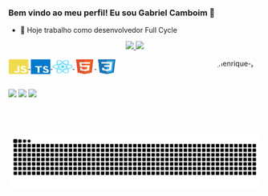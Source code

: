 ### Bem vindo ao meu perfil! Eu sou Gabriel Camboim 👋

- 🔭 Hoje trabalho como desenvolvedor Full Cycle

<div align="center">
  <a href="https://github.com/camboimgabriel">
  <img height="170em" src="https://github-readme-stats.vercel.app/api?username=camboimgabriel&show_icons=true&theme=dracula&include_all_commits=true&count_private=false"/>
  <img height="170em" src="https://github-readme-stats.vercel.app/api/top-langs/?username=camboimgabriel&layout=compact&langs_count=7&theme=dracula"/>
</div>
<div style="display: inline_block"><br>
  <img align="center" alt="henrique-Js" height="30" width="40" src="https://raw.githubusercontent.com/devicons/devicon/master/icons/javascript/javascript-plain.svg">
  <img align="center" alt="Rhenrique-Ts" height="30" width="40" src="https://raw.githubusercontent.com/devicons/devicon/master/icons/typescript/typescript-plain.svg">
  <img align="center" alt="henrique-React" height="30" width="40" src="https://raw.githubusercontent.com/devicons/devicon/master/icons/react/react-original.svg">
  <img align="center" alt="henrique-HTML" height="30" width="40" src="https://raw.githubusercontent.com/devicons/devicon/master/icons/html5/html5-original.svg">
  <img align="center" alt="henrique-CSS" height="30" width="40" src="https://raw.githubusercontent.com/devicons/devicon/master/icons/css3/css3-original.svg">
  
  
  
  <img align="right" alt="henrique-pic" height="150" style="border-radius:50px;" src="https://cdn.discordapp.com/attachments/799065883032289281/893201989494779914/faa22438d306f2262d7cc932f0b5492a.jpg">
</div>
  
  ##
  <div> 
 <a href="https://discord.gg/Camboim#5450" target="_blank"><img src="https://img.shields.io/badge/Discord-7289DA?style=for-the-badge&logo=discord&logoColor=white" target="_blank"></a> 
  <a href = "mailto:gabrielcamboim99@gmail.com"><img src="https://img.shields.io/badge/-Gmail-%23333?style=for-the-badge&logo=gmail&logoColor=white" target="_blank"></a>
  <a href="https://www.linkedin.com/in/gabriel-camboim-5845641ba/" target="_blank"><img src="https://img.shields.io/badge/-LinkedIn-%230077B5?style=for-the-badge&logo=linkedin&logoColor=white" target="_blank"></a> 
 
![Snake animation](https://github.com/henriquebh8/henriquebh8/blob/output/github-contribution-grid-snake.svg)
 
</div>
